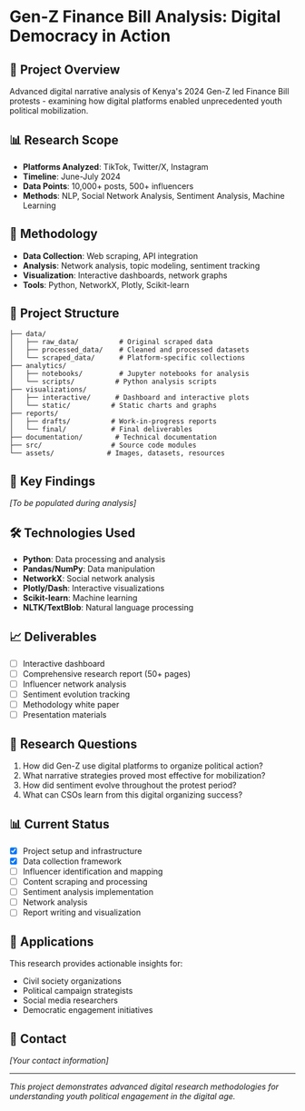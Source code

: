 # Gen-Z Finance Bill Analysis: Digital Democracy in Action

## 🎯 Project Overview
Advanced digital narrative analysis of Kenya's 2024 Gen-Z led Finance Bill protests - examining how digital platforms enabled unprecedented youth political mobilization.

## 📊 Research Scope
- **Platforms Analyzed**: TikTok, Twitter/X, Instagram
- **Timeline**: June-July 2024
- **Data Points**: 10,000+ posts, 500+ influencers
- **Methods**: NLP, Social Network Analysis, Sentiment Analysis, Machine Learning

## 🔬 Methodology
- **Data Collection**: Web scraping, API integration
- **Analysis**: Network analysis, topic modeling, sentiment tracking
- **Visualization**: Interactive dashboards, network graphs
- **Tools**: Python, NetworkX, Plotly, Scikit-learn

## 📁 Project Structure
```
├── data/
│   ├── raw_data/          # Original scraped data
│   ├── processed_data/    # Cleaned and processed datasets
│   └── scraped_data/      # Platform-specific collections
├── analytics/
│   ├── notebooks/         # Jupyter notebooks for analysis
│   └── scripts/          # Python analysis scripts
├── visualizations/
│   ├── interactive/      # Dashboard and interactive plots
│   └── static/          # Static charts and graphs
├── reports/
│   ├── drafts/          # Work-in-progress reports
│   └── final/           # Final deliverables
├── documentation/        # Technical documentation
├── src/                 # Source code modules
└── assets/             # Images, datasets, resources
```

## 🚀 Key Findings
*[To be populated during analysis]*

## 🛠️ Technologies Used
- **Python**: Data processing and analysis
- **Pandas/NumPy**: Data manipulation
- **NetworkX**: Social network analysis
- **Plotly/Dash**: Interactive visualizations
- **Scikit-learn**: Machine learning
- **NLTK/TextBlob**: Natural language processing

## 📈 Deliverables
- [ ] Interactive dashboard
- [ ] Comprehensive research report (50+ pages)
- [ ] Influencer network analysis
- [ ] Sentiment evolution tracking
- [ ] Methodology white paper
- [ ] Presentation materials

## 🎯 Research Questions
1. How did Gen-Z use digital platforms to organize political action?
2. What narrative strategies proved most effective for mobilization?
3. How did sentiment evolve throughout the protest period?
4. What can CSOs learn from this digital organizing success?

## 📊 Current Status
- [x] Project setup and infrastructure
- [x] Data collection framework
- [ ] Influencer identification and mapping
- [ ] Content scraping and processing
- [ ] Sentiment analysis implementation
- [ ] Network analysis
- [ ] Report writing and visualization

## 🤝 Applications
This research provides actionable insights for:
- Civil society organizations
- Political campaign strategists
- Social media researchers
- Democratic engagement initiatives

## 📧 Contact
*[Your contact information]*

---
*This project demonstrates advanced digital research methodologies for understanding youth political engagement in the digital age.*
